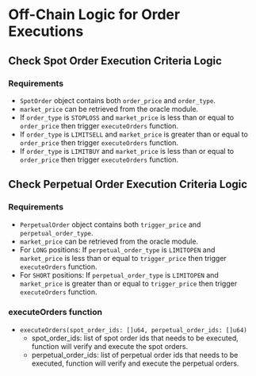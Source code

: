 # Off-Chain Logic for Order Executions

## Check Spot Order Execution Criteria Logic

### Requirements

  - `SpotOrder` object contains both `order_price` and `order_type`.
  - `market_price` can be retrieved from the oracle module.
  - If `order_type` is `STOPLOSS` and `market_price` is less than or equal to `order_price` then trigger `executeOrders` function.
  - If `order_type` is `LIMITSELL` and `market_price` is greater than or equal to `order_price` then trigger `executeOrders` function.
  - If `order_type` is `LIMITBUY` and `market_price` is less than or equal to `order_price` then trigger `executeOrders` function.

## Check Perpetual Order Execution Criteria Logic

### Requirements

  - `PerpetualOrder` object contains both `trigger_price` and `perpetual_order_type`.
  - `market_price` can be retrieved from the oracle module.
  - For `LONG` positions: If `perpetual_order_type` is `LIMITOPEN` and `market_price` is less than or equal to `trigger_price` then trigger `executeOrders` function.
  - For `SHORT` positions: If `perpetual_order_type` is `LIMITOPEN` and `market_price` is greater than or equal to `trigger_price` then trigger `executeOrders` function.

### executeOrders function
- `executeOrders(spot_order_ids: []u64, perpetual_order_ids: []u64)`
  - spot_order_ids: list of spot order ids that needs to be executed, function will verify and execute the spot orders.
  - perpetual_order_ids: list of perpetual order ids that needs to be executed, function will verify and execute the perpetual orders.
